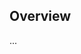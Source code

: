<!-- Note: Please must use one of our issue templates to file an issue! 🛑 -->
<!-- 👉 https://github.com/trpc/tupleson/issues/new/choose 👈 -->
<!-- **Issues that should have been filed with a template will be closed without action, and we will ask you to use a template.** -->

<!-- This blank issue template is only for issues that don't fit any of the templates. -->

## Overview

...
